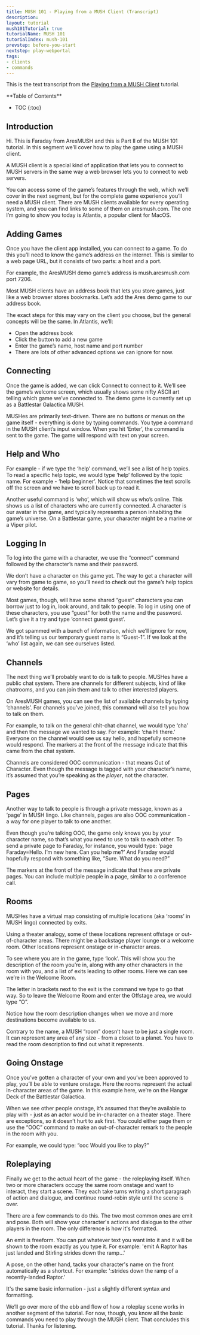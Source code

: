 ```yaml
---
title: MUSH 101 - Playing from a MUSH Client (Transcript)
description: 
layout: tutorial
mush101Tutorial: true
tutorialName: MUSH 101
tutorialIndex: mush-101
prevstep: before-you-start
nextstep: play-webportal
tags:
- clients
- commands
---
```


This is the text transcript from the [Playing from a MUSH Client](/mush-101/play-muclient.html) tutorial.

<div id="inline_toc" markdown="1">
**Table of Contents**

* TOC
{:toc}
</div>

## Introduction

Hi.  This is Faraday from AresMUSH and this is Part II of the MUSH 101 tutorial.  In this segment we’ll cover how to play the game using a MUSH client.  

A MUSH client is a special kind of application that lets you to connect to MUSH servers in the same way a web browser lets you to connect to web servers.

You can access some of the game’s features through the web, which we’ll cover in the next segment, but for the complete game experience you’ll need a MUSH client.   There are MUSH clients available for every operating system, and you can find links to some of them on aresmush.com.   The one I’m going to show you today is Atlantis, a popular client for MacOS.

## Adding Games

Once you have the client app installed, you can connect to a game.  To do this you’ll need to know the game’s address on the internet.  This is similar to a web page URL, but it consists of two parts: a host and a port.

For example, the AresMUSH demo game’s address is mush.aresmush.com port 7206.

Most MUSH clients have an address book that lets you store games, just like a web browser stores bookmarks.  Let’s add the Ares demo game to our address book.  

The exact steps for this may vary on the client you choose, but the general concepts will be the same.  In Atlantis, we’ll:
- Open the address book
- Click the button to add a new game
- Enter the game’s name, host name and port number
- There are lots of other advanced options we can ignore for now.

## Connecting

Once the game is added, we can click Connect to connect to it.  We’ll see the game’s welcome screen, which usually shows some nifty ASCII art telling which game we’ve connected to.  The demo game is currently set up as a Battlestar Galactica MUSH.

MUSHes are primarily text-driven.  There are no buttons or menus on the game itself - everything is done by typing commands.  You type a command in the MUSH client’s input window.  When you hit ‘Enter’, the command is sent to the game.  The game will respond with text on your screen.

## Help and Who

For example - if we type the ‘help’ command, we’ll see a list of help topics.  To read a specific help topic, we would type ‘help’ followed by the topic name.  For example - ‘help beginner’.  Notice that sometimes the text scrolls off the screen and we have to scroll back up to read it.

Another useful command is ‘who’, which will show us who’s online.  This shows us a list of characters who are currently connected.  A character is our avatar in the game, and typically represents a person inhabiting the game’s universe.  On a Battlestar game, your character might be a marine or a Viper pilot.

## Logging In

To log into the game with a character, we use the “connect” command followed by the character’s name and their password.  

We don’t have a character on this game yet.  The way to get a character will vary from game to game, so you’ll need to check out the game’s help topics or website for details.

Most games, though, will have some shared “guest” characters you can borrow just to log in, look around, and talk to people.  To log in using one of these characters, you use “guest” for both the name and the password.  Let’s give it a try and type ‘connect guest guest’.

We got spammed with a bunch of information, which we’ll ignore for now, and it’s telling us our temporary guest name is “Guest-1”.   If we look at the ‘who’ list again, we can see ourselves listed.

## Channels

The next thing we’ll probably want to do is talk to people.  MUSHes have a public chat system.   There are channels for different subjects, kind of like chatrooms, and you can join them and talk to other interested players.  

On AresMUSH games, you can see the list of available channels by typing ‘channels’.   For channels you’ve joined, this command will also tell you how to talk on them.

For example, to talk on the general chit-chat channel, we would type ‘cha’ and then the message we wanted to say.  For example:  ‘cha Hi there.’   Everyone on the channel would see us say hello, and hopefully someone would respond.   The markers at the front of the message indicate that this came from the chat system.

Channels are considered OOC communication - that means Out of Character.  Even though the message is tagged with your character’s name, it’s assumed that you’re speaking as the *player*, not the character.

## Pages

Another way to talk to people is through a private message, known as a ‘page’ in MUSH lingo.   Like channels, pages are also OOC communication - a way for one player to talk to one another.

Even though you’re talking OOC, the game only knows you by your character name, so that’s what you need to use to talk to each other.  To send a private page to Faraday, for instance, you would type: ‘page Faraday=Hello.  I’m new here.  Can you help me?’    And Faraday would hopefully respond with something like,   “Sure.  What do you need?”

The markers at the front of the message indicate that these are private pages.  You can include multiple people in a page, similar to a conference call.

## Rooms

MUSHes have a virtual map consisting of multiple locations (aka ‘rooms’ in MUSH lingo) connected by exits.

Using a theater analogy, some of these locations represent offstage or out-of-character areas.  There might be a backstage player lounge or a welcome room.   Other locations represent onstage or in-character areas.

To see where you are in the game, type ‘look’.   This will show you the description of the room you’re in, along with any other characters in the room with you, and a list of exits leading to other rooms.   Here we can see we’re in the Welcome Room.

The letter in brackets next to the exit is the command we type to go that way.  So to leave the Welcome Room and enter the Offstage area, we would type “O”.

Notice how the room description changes when we move and more destinations become available to us.

Contrary to the name, a MUSH “room” doesn’t have to be just a single room.  It can represent any area of any size - from a closet to a planet.  You have to read the room description to find out what it represents.

## Going Onstage

Once you’ve gotten a character of your own and you’ve been approved to play, you’ll be able to venture onstage.   Here the rooms represent the actual in-character areas of the game.  In this example here, we’re on the Hangar Deck of the Battlestar Galactica.

When we see other people onstage, it’s assumed that they’re available to play with - just as an actor would be in-character on a theater stage.  There are exceptions, so it doesn’t hurt to ask first.  You could either page them or use the “OOC” command to make an out-of-character remark to the people in the room with you.

For example, we could type:  “ooc Would you like to play?”

## Roleplaying

Finally we get to the actual heart of the game - the roleplaying itself.  When two or more characters occupy the same room onstage and want to interact, they start a scene.  They each take turns writing a short paragraph of action and dialogue, and continue round-robin style until the scene is over.

There are a few commands to do this.  The two most common ones are emit and pose.  Both will show your character's actions and dialogue to the other players in the room.  The only difference is how it's formatted.

An emit is freeform.  You can put whatever text you want into it and it will be shown to the room exactly as you type it.   For example:  'emit A Raptor has just landed and Stirling strides down the ramp...'

A pose, on the other hand, tacks your character's name on the front automatically as a shortcut.  For example:  ':strides down the ramp of a recently-landed Raptor.'

It's the same basic information - just a slightly different syntax and formatting.


We’ll go over more of the ebb and flow of how a roleplay scene works in another segment of the tutorial.  For now, though, you know all the basic commands you need to play through the MUSH client.  That concludes this tutorial.  Thanks for listening.